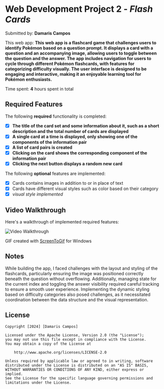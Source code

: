 # Web Development Project 2 - *Flash Cards*

Submitted by: **Damaris Campos**

This web app: **This web app is a flashcard game that challenges users to identify Pokémon based on a question prompt. It displays a card with a question and an accompanying image, allowing users to toggle between the question and the answer. The app includes navigation for users to cycle through different Pokémon flashcards, with features for categorizing difficulty visually. The user interface is designed to be engaging and interactive, making it an enjoyable learning tool for Pokémon enthusiasts.**

Time spent: **4** hours spent in total

## Required Features

The following **required** functionality is completed:

- [x] **The title of the card set and some information about it, such as a short description and the total number of cards are displayed**
- [x] **A single card at a time is displayed, only showing one of the components of the information pair**
- [x] **A list of card pairs is created**
- [x] **Clicking on the card shows the corresponding component of the information pair**
- [x] **Clicking the next button displays a random new card**

The following **optional** features are implemented:

- [x] Cards contains images in addition to or in place of text
- [x] Cards have different visual styles such as color based on their category
- [x] *visual style implemented*
<!--
The following **additional** features are implemented:

* [ ] List anything else that you added to improve the site's functionality!
-->
## Video Walkthrough

Here's a walkthrough of implemented required features:

<img src='/src/assets/img/flash-card.gif' title='Video Walkthrough' width='' alt='Video Walkthrough' />

<!-- Replace this with whatever GIF tool you used! -->
GIF created with [ScreenToGif](https://www.screentogif.com/) for Windows

## Notes

While building the app, I faced challenges with the layout and styling of the flashcards, particularly ensuring the image was positioned correctly beneath the question without overflowing. Additionally, managing state for the current index and toggling the answer visibility required careful tracking to ensure a smooth user experience. Implementing the dynamic styling based on difficulty categories also posed challenges, as it necessitated coordination between the data structure and the visual representation.

## License

    Copyright [2024] [Damaris Campos]

    Licensed under the Apache License, Version 2.0 (the "License");
    you may not use this file except in compliance with the License.
    You may obtain a copy of the License at

        http://www.apache.org/licenses/LICENSE-2.0

    Unless required by applicable law or agreed to in writing, software
    distributed under the License is distributed on an "AS IS" BASIS,
    WITHOUT WARRANTIES OR CONDITIONS OF ANY KIND, either express or implied.
    See the License for the specific language governing permissions and
    limitations under the License.
